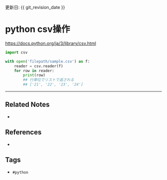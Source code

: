 更新日: {{ git_revision_date }}

# python csv操作
https://docs.python.org/ja/3/library/csv.html

```python
import csv

with open('filepath/sample.csv') as f:
    reader = csv.reader(f)
    for row in reader:
        print(row)
		## 行単位でリストで返される
		## ['21', '22', '23', '24']
```

---
## Related Notes
- 

## References
- 

## Tags
- `#python` 